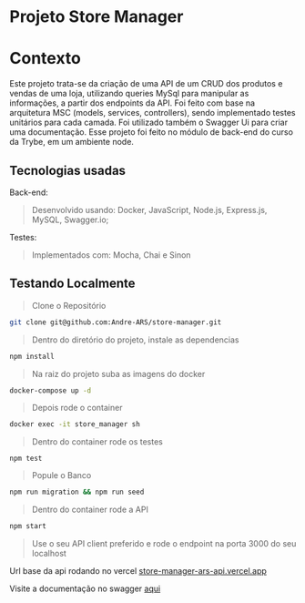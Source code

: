 # Projeto Store Manager

# Contexto

Este projeto trata-se da criação de uma API de um CRUD dos produtos e vendas de uma loja, utilizando queries MySql para manipular as informações, a partir dos endpoints da API. Foi feito com base na arquitetura MSC (models, services, controllers), sendo implementado testes unitários para cada camada. Foi utilizado também o Swagger Ui para criar uma documentação. Esse projeto foi feito no módulo de back-end do curso da Trybe, em um ambiente node.

## Tecnologias usadas

Back-end:

> Desenvolvido usando: Docker, JavaScript, Node.js, Express.js, MySQL, Swagger.io;

Testes:

> Implementados com: Mocha, Chai e Sinon

## Testando Localmente

> Clone o Repositório

```bash
git clone git@github.com:Andre-ARS/store-manager.git
```

> Dentro do diretório do projeto, instale as dependencias

```bash
npm install
```

> Na raiz do projeto suba as imagens do docker

```bash
docker-compose up -d
```

> Depois rode o container

```bash
docker exec -it store_manager sh 
```

> Dentro do container rode os testes

```shell
npm test
```

> Popule o Banco 

```bash
npm run migration && npm run seed
```

> Dentro do container rode a API

```bash
npm start
```

> Use o seu API client preferido e rode o endpoint na porta 3000 do seu localhost

Url base da api rodando no vercel [store-manager-ars-api.vercel.app](https://store-manager-ars-api.vercel.app/)

Visite a documentação no swagger [aqui](https://app.swaggerhub.com/apis/ANDRE360ARS/store-manager/1.0.0)
